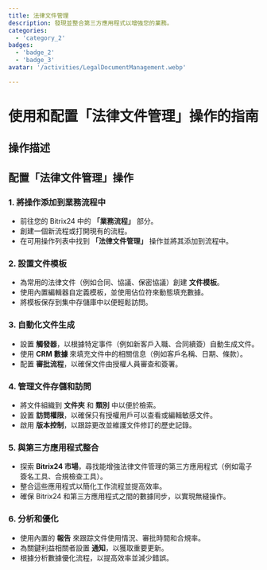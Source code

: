 ```yaml
---
title: 法律文件管理
description: 發現並整合第三方應用程式以增強您的業務。
categories: 
  - 'category_2'
badges: 
  - 'badge_2'
  - 'badge_3'
avatar: '/activities/LegalDocumentManagement.webp'

---
```

# 使用和配置「法律文件管理」操作的指南

## 操作描述

## **配置「法律文件管理」操作**

### 1. 將操作添加到業務流程中
- 前往您的 Bitrix24 中的 **「業務流程」** 部分。
- 創建一個新流程或打開現有的流程。
- 在可用操作列表中找到 **「法律文件管理」** 操作並將其添加到流程中。

### 2. 設置文件模板
- 為常用的法律文件（例如合同、協議、保密協議）創建 **文件模板**。
- 使用內置編輯器自定義模板，並使用佔位符來動態填充數據。
- 將模板保存到集中存儲庫中以便輕鬆訪問。

### 3. 自動化文件生成
- 設置 **觸發器**，以根據特定事件（例如新客戶入職、合同續簽）自動生成文件。
- 使用 **CRM 數據** 來填充文件中的相關信息（例如客戶名稱、日期、條款）。
- 配置 **審批流程**，以確保文件由授權人員審查和簽署。

### 4. 管理文件存儲和訪問
- 將文件組織到 **文件夾** 和 **類別** 中以便於檢索。
- 設置 **訪問權限**，以確保只有授權用戶可以查看或編輯敏感文件。
- 啟用 **版本控制**，以跟踪更改並維護文件修訂的歷史記錄。

### 5. 與第三方應用程式整合
- 探索 **Bitrix24 市場**，尋找能增強法律文件管理的第三方應用程式（例如電子簽名工具、合規檢查工具）。
- 整合這些應用程式以簡化工作流程並提高效率。
- 確保 Bitrix24 和第三方應用程式之間的數據同步，以實現無縫操作。

### 6. 分析和優化
- 使用內置的 **報告** 來跟踪文件使用情況、審批時間和合規率。
- 為關鍵利益相關者設置 **通知**，以獲取重要更新。
- 根據分析數據優化流程，以提高效率並減少錯誤。